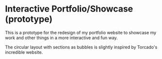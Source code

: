 # Interactive Portfolio/Showcase (prototype)

This is a prototype for the redesign of my portfolio website to showcase my work and other things in a more interactive and fun way.

The circular layout with sections as bubbles is slightly inspired by Torcado's incredible website.
